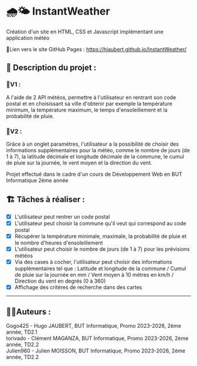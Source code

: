 # 🌧️🌤️ InstantWeather
Création d'un site en HTML, CSS et Javascript implémentant une application météo

📄Lien vers le site GitHub Pages : https://hjaubert.github.io/InstantWeather/

## 📖 Description du projet :
### 🧰V1 :
A l'aide de 2 API météos, permettre à l'utilisateur en rentrant son code postal et en choisissant sa ville d'obtenir par exemple la température minimum, la température maximum, le temps d'ensoleillement et la probabilité de pluie.
### 🧰V2 :
Grâce à un onglet paramètres, l'utilisateur a la possibilité de choisir des informations supplémentaires pour la météo, comme le nombre de jours (de 1 à 7), la latitude décimale et longitude décimale de la commune, le cumul de pluie sur la journée, le vent moyen et la direction du vent.

Projet effectué dans le cadre d'un cours de Développement Web en BUT Informatique 2ème année

## 🏗️ Tâches à réaliser :
- [x] L'utilisateur peut rentrer un code postal
- [x] L'utilisateur peut choisir la commune qu'il veut qui correspond au code postal
- [x] Récupérer la température minimale, maximale, la probabilité de pluie et le nombre d'heures d'ensoleillement
- [x] L'utilisateur peut choisir le nombre de jours (de 1 à 7) pour les prévisions météos
- [x] Via des cases à cocher, l'utilisateur peut choisir des informations supplémentaires tel que : Latitude et longitude de la commune / Cumul de pluie sur la journée en mm / Vent moyen à 10 mètres en km/h / Direction du vent en degrés (0 à 360)
- [x] Affichage des critères de recherche dans des cartes

---
  ## 👨‍💻Auteurs :
Gogo425 - Hugo JAUBERT, BUT Informatique, Promo 2023-2026, 2ème année, TD2.1  
torivado - Clément MAGANZA, BUT Informatique, Promo 2023-2026, 2ème année, TD2.2  
Julien960 - Julien MOISSON, BUT Informatique, Promo 2023-2026, 2ème année, TD2.2  
